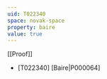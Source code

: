 ```yaml
---
uid: T022340
space: novak-space
property: baire
value: true
---
```

[[Proof]]

* [T022340] [Baire|P000064]

